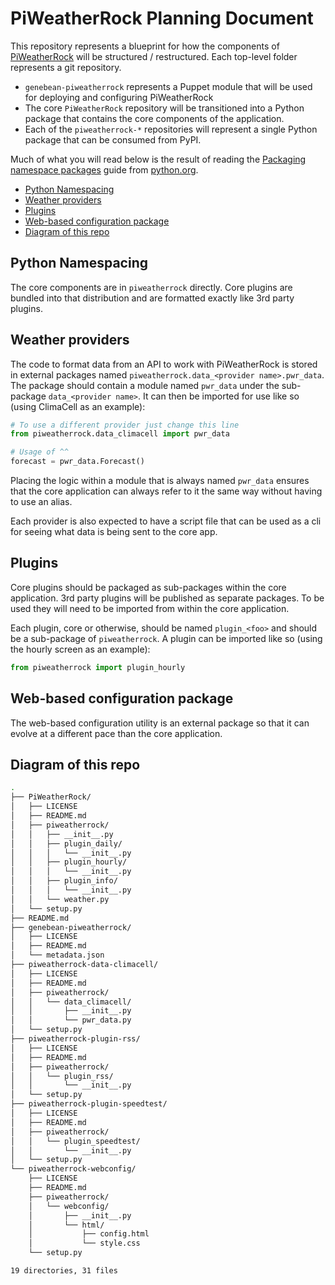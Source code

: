 # PiWeatherRock Planning Document

This repository represents a blueprint for how the components of
[PiWeatherRock](https://piweatherrock.technicalissues.us) will be
structured / restructured. Each top-level folder represents a git
repository.

- `genebean-piweatherrock` represents a Puppet module that will be used for
  deploying and configuring PiWeatherRock
- The core `PiWeatherRock` repository will be transitioned into a Python package
  that contains the core components of the application.
- Each of the `piweatherrock-*` repositories will represent a single Python
  package that can be consumed from PyPI.

Much of what you will read below is the result of reading the
[Packaging namespace packages](https://packaging.python.org/guides/packaging-namespace-packages/)
guide from [python.org](https://www.python.org).

- [Python Namespacing](#python-namespacing)
- [Weather providers](#weather-providers)
- [Plugins](#plugins)
- [Web-based configuration package](#web-based-configuration-package)
- [Diagram of this repo](#diagram-of-this-repo)

## Python Namespacing

The core components are in `piweatherrock` directly. Core plugins are bundled
into that distribution and are formatted exactly like 3rd party plugins.

## Weather providers

The code to format data from an API to work with PiWeatherRock is stored in
external packages named `piweatherrock.data_<provider name>.pwr_data`. The
package should contain a module named `pwr_data` under the sub-package
`data_<provider name>`. It can then be imported for use like so (using
ClimaCell as an example):

```python
# To use a different provider just change this line
from piweatherrock.data_climacell import pwr_data

# Usage of ^^
forecast = pwr_data.Forecast()
```

Placing the logic within a module that is always named `pwr_data` ensures that
the core application can always refer to it the same way without having to use
an alias.

Each provider is also expected to have a script file that can be used as a cli
for seeing what data is being sent to the core app.

## Plugins

Core plugins should be packaged as sub-packages within the core application.
3rd party plugins will be published as separate packages. To be used they
will need to be imported from within the core application.

Each plugin, core or otherwise, should be named `plugin_<foo>` and should be
a sub-package of `piweatherrock`. A plugin can be imported like so (using the
hourly screen as an example):

```python
from piweatherrock import plugin_hourly
```

## Web-based configuration package

The web-based configuration utility is an external package so that it can
evolve at a different pace than the core application.

## Diagram of this repo

```bash
.
├── PiWeatherRock/
│   ├── LICENSE
│   ├── README.md
│   ├── piweatherrock/
│   │   ├── __init__.py
│   │   ├── plugin_daily/
│   │   │   └── __init__.py
│   │   ├── plugin_hourly/
│   │   │   └── __init__.py
│   │   ├── plugin_info/
│   │   │   └── __init__.py
│   │   └── weather.py
│   └── setup.py
├── README.md
├── genebean-piweatherrock/
│   ├── LICENSE
│   ├── README.md
│   └── metadata.json
├── piweatherrock-data-climacell/
│   ├── LICENSE
│   ├── README.md
│   ├── piweatherrock/
│   │   └── data_climacell/
│   │       ├── __init__.py
│   │       └── pwr_data.py
│   └── setup.py
├── piweatherrock-plugin-rss/
│   ├── LICENSE
│   ├── README.md
│   ├── piweatherrock/
│   │   └── plugin_rss/
│   │       └── __init__.py
│   └── setup.py
├── piweatherrock-plugin-speedtest/
│   ├── LICENSE
│   ├── README.md
│   ├── piweatherrock/
│   │   └── plugin_speedtest/
│   │       └── __init__.py
│   └── setup.py
└── piweatherrock-webconfig/
    ├── LICENSE
    ├── README.md
    ├── piweatherrock/
    │   └── webconfig/
    │       ├── __init__.py
    │       └── html/
    │           ├── config.html
    │           └── style.css
    └── setup.py

19 directories, 31 files
```
